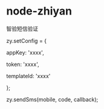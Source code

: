 # node-zhiyan
智验短信验证

zy.setConfig = {

   appKey: 'xxxx',
  
   token: 'xxxx',
 
   templateId: 'xxxx'

 };
 
zy.sendSms(mobile, code, callback);
